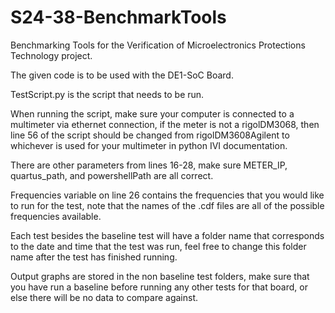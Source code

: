 # S24-38-BenchmarkTools
Benchmarking Tools for the Verification of Microelectronics Protections Technology project.


The given code is to be used with the DE1-SoC Board.

TestScript.py is the script that needs to be run.

When running the script, make sure your computer is connected to a multimeter via ethernet connection, if the meter is not a rigolDM3068, then line 56 of the script should be changed
from rigolDM3608Agilent to whichever is used for your multimeter in python IVI documentation.

There are other parameters from lines 16-28, make sure METER_IP, quartus_path, and powershellPath are all correct.

Frequencies variable on line 26 contains the frequencies that you would like to run for the test, note that the names of the .cdf files are all of the possible frequencies available.

Each test besides the baseline test will have a folder name that corresponds to the date and time that the test was run, feel free to change this folder name after the test has finished running.

Output graphs are stored in the non baseline test folders, make sure that you have run a baseline before running any other tests for that board, or else there will be no data to compare against.
